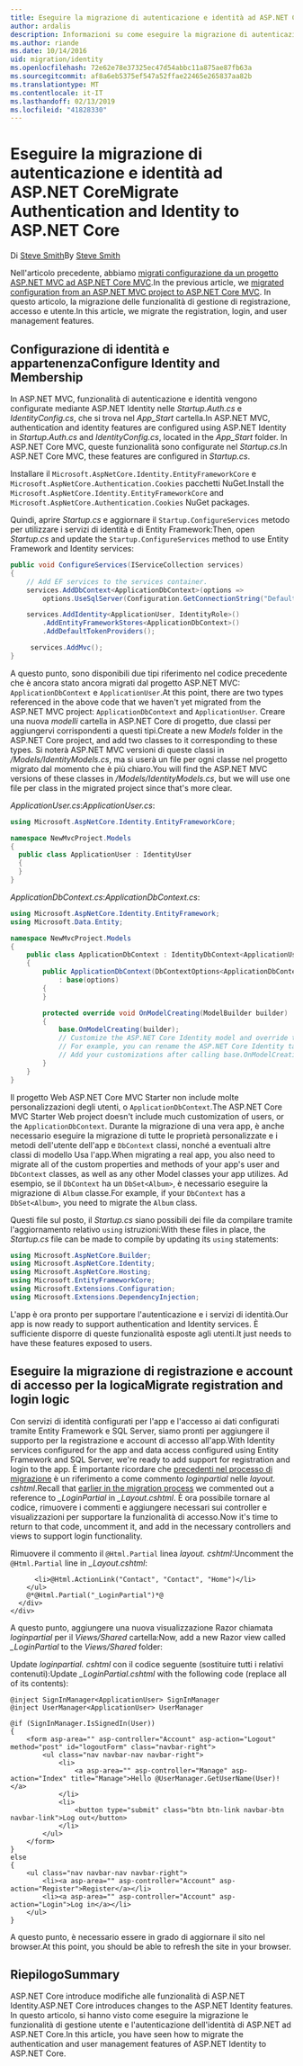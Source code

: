 ```yaml
---
title: Eseguire la migrazione di autenticazione e identità ad ASP.NET Core
author: ardalis
description: Informazioni su come eseguire la migrazione di autenticazione e identità da un progetto ASP.NET MVC per un progetto ASP.NET Core MVC.
ms.author: riande
ms.date: 10/14/2016
uid: migration/identity
ms.openlocfilehash: 72e62e78e37325ec47d54abbc11a875ae87fb63a
ms.sourcegitcommit: af8a6eb5375ef547a52ffae22465e265837aa82b
ms.translationtype: MT
ms.contentlocale: it-IT
ms.lasthandoff: 02/13/2019
ms.locfileid: "41828330"
---
```

# <a name="migrate-authentication-and-identity-to-aspnet-core"></a><span data-ttu-id="44f63-103">Eseguire la migrazione di autenticazione e identità ad ASP.NET Core</span><span class="sxs-lookup"><span data-stu-id="44f63-103">Migrate Authentication and Identity to ASP.NET Core</span></span>

<span data-ttu-id="44f63-104">Di [Steve Smith](https://ardalis.com/)</span><span class="sxs-lookup"><span data-stu-id="44f63-104">By [Steve Smith](https://ardalis.com/)</span></span>

<span data-ttu-id="44f63-105">Nell'articolo precedente, abbiamo [migrati configurazione da un progetto ASP.NET MVC ad ASP.NET Core MVC](xref:migration/configuration).</span><span class="sxs-lookup"><span data-stu-id="44f63-105">In the previous article, we [migrated configuration from an ASP.NET MVC project to ASP.NET Core MVC](xref:migration/configuration).</span></span> <span data-ttu-id="44f63-106">In questo articolo, la migrazione delle funzionalità di gestione di registrazione, accesso e utente.</span><span class="sxs-lookup"><span data-stu-id="44f63-106">In this article, we migrate the registration, login, and user management features.</span></span>

## <a name="configure-identity-and-membership"></a><span data-ttu-id="44f63-107">Configurazione di identità e appartenenza</span><span class="sxs-lookup"><span data-stu-id="44f63-107">Configure Identity and Membership</span></span>

<span data-ttu-id="44f63-108">In ASP.NET MVC, funzionalità di autenticazione e identità vengono configurate mediante ASP.NET Identity nelle *Startup.Auth.cs* e *IdentityConfig.cs*, che si trova nel *App_Start* cartella.</span><span class="sxs-lookup"><span data-stu-id="44f63-108">In ASP.NET MVC, authentication and identity features are configured using ASP.NET Identity in *Startup.Auth.cs* and *IdentityConfig.cs*, located in the *App_Start* folder.</span></span> <span data-ttu-id="44f63-109">In ASP.NET Core MVC, queste funzionalità sono configurate nel *Startup.cs*.</span><span class="sxs-lookup"><span data-stu-id="44f63-109">In ASP.NET Core MVC, these features are configured in *Startup.cs*.</span></span>

<span data-ttu-id="44f63-110">Installare il `Microsoft.AspNetCore.Identity.EntityFrameworkCore` e `Microsoft.AspNetCore.Authentication.Cookies` pacchetti NuGet.</span><span class="sxs-lookup"><span data-stu-id="44f63-110">Install the `Microsoft.AspNetCore.Identity.EntityFrameworkCore` and `Microsoft.AspNetCore.Authentication.Cookies` NuGet packages.</span></span>

<span data-ttu-id="44f63-111">Quindi, aprire *Startup.cs* e aggiornare il `Startup.ConfigureServices` metodo per utilizzare i servizi di identità e di Entity Framework:</span><span class="sxs-lookup"><span data-stu-id="44f63-111">Then, open *Startup.cs* and update the `Startup.ConfigureServices` method to use Entity Framework and Identity services:</span></span>

```csharp
public void ConfigureServices(IServiceCollection services)
{
    // Add EF services to the services container.
    services.AddDbContext<ApplicationDbContext>(options =>
        options.UseSqlServer(Configuration.GetConnectionString("DefaultConnection")));

    services.AddIdentity<ApplicationUser, IdentityRole>()
        .AddEntityFrameworkStores<ApplicationDbContext>()
        .AddDefaultTokenProviders();

     services.AddMvc();
}
```

<span data-ttu-id="44f63-112">A questo punto, sono disponibili due tipi riferimento nel codice precedente che è ancora stato ancora migrati dal progetto ASP.NET MVC: `ApplicationDbContext` e `ApplicationUser`.</span><span class="sxs-lookup"><span data-stu-id="44f63-112">At this point, there are two types referenced in the above code that we haven't yet migrated from the ASP.NET MVC project: `ApplicationDbContext` and `ApplicationUser`.</span></span> <span data-ttu-id="44f63-113">Creare una nuova *modelli* cartella in ASP.NET Core di progetto, due classi per aggiungervi corrispondenti a questi tipi.</span><span class="sxs-lookup"><span data-stu-id="44f63-113">Create a new *Models* folder in the ASP.NET Core project, and add two classes to it corresponding to these types.</span></span> <span data-ttu-id="44f63-114">Si noterà ASP.NET MVC versioni di queste classi in */Models/IdentityModels.cs*, ma si userà un file per ogni classe nel progetto migrato dal momento che è più chiaro.</span><span class="sxs-lookup"><span data-stu-id="44f63-114">You will find the ASP.NET MVC versions of these classes in */Models/IdentityModels.cs*, but we will use one file per class in the migrated project since that's more clear.</span></span>

<span data-ttu-id="44f63-115">*ApplicationUser.cs*:</span><span class="sxs-lookup"><span data-stu-id="44f63-115">*ApplicationUser.cs*:</span></span>

```csharp
using Microsoft.AspNetCore.Identity.EntityFrameworkCore;

namespace NewMvcProject.Models
{
  public class ApplicationUser : IdentityUser
  {
  }
}
```

<span data-ttu-id="44f63-116">*ApplicationDbContext.cs*:</span><span class="sxs-lookup"><span data-stu-id="44f63-116">*ApplicationDbContext.cs*:</span></span>

```csharp
using Microsoft.AspNetCore.Identity.EntityFramework;
using Microsoft.Data.Entity;

namespace NewMvcProject.Models
{
    public class ApplicationDbContext : IdentityDbContext<ApplicationUser>
    {
        public ApplicationDbContext(DbContextOptions<ApplicationDbContext> options)
            : base(options)
        {
        }

        protected override void OnModelCreating(ModelBuilder builder)
        {
            base.OnModelCreating(builder);
            // Customize the ASP.NET Core Identity model and override the defaults if needed.
            // For example, you can rename the ASP.NET Core Identity table names and more.
            // Add your customizations after calling base.OnModelCreating(builder);
        }
    }
}
```

<span data-ttu-id="44f63-117">Il progetto Web ASP.NET Core MVC Starter non include molte personalizzazioni degli utenti, o `ApplicationDbContext`.</span><span class="sxs-lookup"><span data-stu-id="44f63-117">The ASP.NET Core MVC Starter Web project doesn't include much customization of users, or the `ApplicationDbContext`.</span></span> <span data-ttu-id="44f63-118">Durante la migrazione di una vera app, è anche necessario eseguire la migrazione di tutte le proprietà personalizzate e i metodi dell'utente dell'app e `DbContext` classi, nonché a eventuali altre classi di modello Usa l'app.</span><span class="sxs-lookup"><span data-stu-id="44f63-118">When migrating a real app, you also need to migrate all of the custom properties and methods of your app's user and `DbContext` classes, as well as any other Model classes your app utilizes.</span></span> <span data-ttu-id="44f63-119">Ad esempio, se il `DbContext` ha un `DbSet<Album>`, è necessario eseguire la migrazione di `Album` classe.</span><span class="sxs-lookup"><span data-stu-id="44f63-119">For example, if your `DbContext` has a `DbSet<Album>`, you need to migrate the `Album` class.</span></span>

<span data-ttu-id="44f63-120">Questi file sul posto, il *Startup.cs* siano possibili dei file da compilare tramite l'aggiornamento relativo `using` istruzioni:</span><span class="sxs-lookup"><span data-stu-id="44f63-120">With these files in place, the *Startup.cs* file can be made to compile by updating its `using` statements:</span></span>

```csharp
using Microsoft.AspNetCore.Builder;
using Microsoft.AspNetCore.Identity;
using Microsoft.AspNetCore.Hosting;
using Microsoft.EntityFrameworkCore;
using Microsoft.Extensions.Configuration;
using Microsoft.Extensions.DependencyInjection;
```

<span data-ttu-id="44f63-121">L'app è ora pronto per supportare l'autenticazione e i servizi di identità.</span><span class="sxs-lookup"><span data-stu-id="44f63-121">Our app is now ready to support authentication and Identity services.</span></span> <span data-ttu-id="44f63-122">È sufficiente disporre di queste funzionalità esposte agli utenti.</span><span class="sxs-lookup"><span data-stu-id="44f63-122">It just needs to have these features exposed to users.</span></span>

## <a name="migrate-registration-and-login-logic"></a><span data-ttu-id="44f63-123">Eseguire la migrazione di registrazione e account di accesso per la logica</span><span class="sxs-lookup"><span data-stu-id="44f63-123">Migrate registration and login logic</span></span>

<span data-ttu-id="44f63-124">Con servizi di identità configurati per l'app e l'accesso ai dati configurati tramite Entity Framework e SQL Server, siamo pronti per aggiungere il supporto per la registrazione e account di accesso all'app.</span><span class="sxs-lookup"><span data-stu-id="44f63-124">With Identity services configured for the app and data access configured using Entity Framework and SQL Server, we're ready to add support for registration and login to the app.</span></span> <span data-ttu-id="44f63-125">È importante ricordare che [precedenti nel processo di migrazione](xref:migration/mvc#migrate-the-layout-file) è un riferimento a come commento *loginpartial* nelle *layout. cshtml*.</span><span class="sxs-lookup"><span data-stu-id="44f63-125">Recall that [earlier in the migration process](xref:migration/mvc#migrate-the-layout-file) we commented out a reference to *_LoginPartial* in *_Layout.cshtml*.</span></span> <span data-ttu-id="44f63-126">È ora possibile tornare al codice, rimuovere i commenti e aggiungere necessari sui controller e visualizzazioni per supportare la funzionalità di accesso.</span><span class="sxs-lookup"><span data-stu-id="44f63-126">Now it's time to return to that code, uncomment it, and add in the necessary controllers and views to support login functionality.</span></span>

<span data-ttu-id="44f63-127">Rimuovere il commento il `@Html.Partial` linea *layout. cshtml*:</span><span class="sxs-lookup"><span data-stu-id="44f63-127">Uncomment the `@Html.Partial` line in *_Layout.cshtml*:</span></span>

```cshtml
      <li>@Html.ActionLink("Contact", "Contact", "Home")</li>
    </ul>
    @*@Html.Partial("_LoginPartial")*@
  </div>
</div>
```

<span data-ttu-id="44f63-128">A questo punto, aggiungere una nuova visualizzazione Razor chiamata *loginpartial* per il *Views/Shared* cartella:</span><span class="sxs-lookup"><span data-stu-id="44f63-128">Now, add a new Razor view called *_LoginPartial* to the *Views/Shared* folder:</span></span>

<span data-ttu-id="44f63-129">Update *loginpartial. cshtml* con il codice seguente (sostituire tutti i relativi contenuti):</span><span class="sxs-lookup"><span data-stu-id="44f63-129">Update *_LoginPartial.cshtml* with the following code (replace all of its contents):</span></span>

```cshtml
@inject SignInManager<ApplicationUser> SignInManager
@inject UserManager<ApplicationUser> UserManager

@if (SignInManager.IsSignedIn(User))
{
    <form asp-area="" asp-controller="Account" asp-action="Logout" method="post" id="logoutForm" class="navbar-right">
        <ul class="nav navbar-nav navbar-right">
            <li>
                <a asp-area="" asp-controller="Manage" asp-action="Index" title="Manage">Hello @UserManager.GetUserName(User)!</a>
            </li>
            <li>
                <button type="submit" class="btn btn-link navbar-btn navbar-link">Log out</button>
            </li>
        </ul>
    </form>
}
else
{
    <ul class="nav navbar-nav navbar-right">
        <li><a asp-area="" asp-controller="Account" asp-action="Register">Register</a></li>
        <li><a asp-area="" asp-controller="Account" asp-action="Login">Log in</a></li>
    </ul>
}
```

<span data-ttu-id="44f63-130">A questo punto, è necessario essere in grado di aggiornare il sito nel browser.</span><span class="sxs-lookup"><span data-stu-id="44f63-130">At this point, you should be able to refresh the site in your browser.</span></span>

## <a name="summary"></a><span data-ttu-id="44f63-131">Riepilogo</span><span class="sxs-lookup"><span data-stu-id="44f63-131">Summary</span></span>

<span data-ttu-id="44f63-132">ASP.NET Core introduce modifiche alle funzionalità di ASP.NET Identity.</span><span class="sxs-lookup"><span data-stu-id="44f63-132">ASP.NET Core introduces changes to the ASP.NET Identity features.</span></span> <span data-ttu-id="44f63-133">In questo articolo, si hanno visto come eseguire la migrazione le funzionalità di gestione utente e l'autenticazione dell'identità di ASP.NET ad ASP.NET Core.</span><span class="sxs-lookup"><span data-stu-id="44f63-133">In this article, you have seen how to migrate the authentication and user management features of ASP.NET Identity to ASP.NET Core.</span></span>
